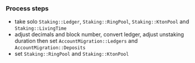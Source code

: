 ### Process steps
- take solo `Staking::Ledger`, `Staking::RingPool`, `Staking::KtonPool` and `Staking::LivingTime`
- adjust decimals and block number, convert ledger, adjust unstaking duration then set `AccountMigration::Ledgers` and `AccountMigration::Deposits`
- set `Staking::RingPool` and `Staking::KtonPool`
